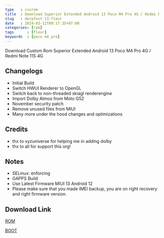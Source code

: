 ```yaml
---
type   : cusrom
title  : Download Superior Extended Android 13 Poco M4 Pro 4G / Redmi Note 11S 4G
slug   : derpfest-13-fleur
date   : 2024-03-11T09:17:35+07:00
categories: [rom]
tags      : [fleur]
keywords  : [poco m4 pro]
---
```


Download Custom Rom Superior Extended Android 13 Poco M4 Pro 4G / Redmi Note 11S 4G

## Changelogs
- Initial Build
- Switch HWUI Renderer to OpenGL 
- Switch back to non-threaded skiagl renderengine
- Import Dolby Atmos from Moto G52
- November security patch
- Remove unused files from MIUI
- Many more under the hood changes and optimizations

## Credits
- thx to xyzuniverse for helping me in adding dolby
- thx to all for support this org!

## Notes
- SELinux: enforcing
- GAPPS Build
- Use Latest Firmware MIUI 13 Android 12
- Please make sure that you made IMEI backup, you are on right recovery and right firmware version.

## Download Link
[ROM](https://sourceforge.net/projects/gabutbuild/files/fleur/superiorextended/SuperiorOS-EXTENDED-fleur-GAPPS-20231125-2348.zip/download)

[BOOT](https://sourceforge.net/projects/gabutbuild/files/fleur/superiorextended/boot.img/download)


